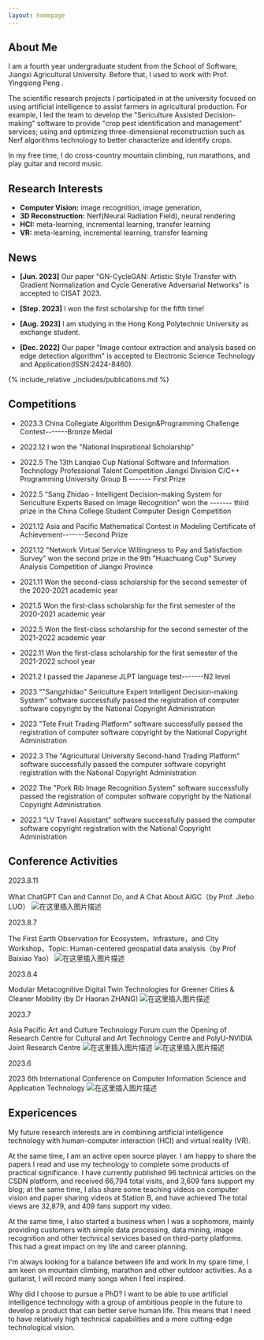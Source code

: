 ```yaml
---
layout: homepage
---
```


## About Me

I am a fourth year undergraduate student from the School of Software, Jiangxi Agricultural University. Before that, I used to work with Prof.  Yingqiong Peng .

The scientific research projects I participated in at the university focused on using artificial intelligence to assist farmers in agricultural production. For example, I led the team to develop the "Sericulture Assisted Decision-making" software to provide "crop pest identification and management" services; using and optimizing three-dimensional reconstruction such as Nerf algorithms technology to better characterize and identify crops.

In my free time, I do cross-country mountain climbing, run marathons, and play guitar and record music.

## Research Interests

- **Computer Vision:** image recognition, image generation, 
- **3D Reconstruction:** Nerf(Neural Radiation Field), neural rendering
- **HCI:** meta-learning, incremental learning, transfer learning
-  **VR:** meta-learning, incremental learning, transfer learning

## News

- **[Jun. 2023]** Our paper "GN-CycleGAN: Artistic Style Transfer with Gradient Normalization and Cycle Generative Adversarial Networks" is accepted to CISAT 2023.
  
- **[Step. 2023]** I won the first scholarship for the fifth time!
  
- **[Aug. 2023]** I am studying in the Hong Kong Polytechnic University as exchange student.

- **[Dec. 2022]** Our paper "Image contour extraction and analysis based on edge detection algorithm" is accepted to Electronic Science Technology and Application(ISSN:2424-8460).




{% include_relative _includes/publications.md %}




## Competitions
- 2023.3 China Collegiate Algorithm Design&Programming Challenge Contest-------Bronze Medal

- 2022.12 I won the "National Inspirational Scholarship"

- 2022.5 The 13th Lanqiao Cup National Software and Information Technology Professional Talent Competition Jiangxi Division C/C++ Programming University Group B ------- First Prize

- 2022.5 "Sang Zhidao - Intelligent Decision-making System for Sericulture Experts Based on Image Recognition" won the ------- third prize in the China College Student Computer Design Competition

- 2021.12 Asia and Pacific Mathematical Contest in Modeling Certificate of Achievement-------Second Prize

- 2021.12 "Network Virtual Service Willingness to Pay and Satisfaction Survey" won the second prize in the 9th "Huachuang Cup" Survey Analysis Competition of Jiangxi Province

- 2021.11 Won the second-class scholarship for the second semester of the 2020-2021 academic year
- 2021.5 Won the first-class scholarship for the first semester of the 2020-2021 academic year

- 2022.5 Won the first-class scholarship for the second semester of the 2021-2022 academic year
- 2022.11 Won the first-class scholarship for the first semester of the 2021-2022 school year

- 2021.2 I passed the Japanese JLPT language test-------N2 level

- 2023 ""Sangzhidao" Sericulture Expert Intelligent Decision-making System" software successfully passed the registration of computer software copyright by the National Copyright Administration

- 2023 "Tete Fruit Trading Platform" software successfully passed the registration of computer software copyright by the National Copyright Administration

- 2022.3 The "Agricultural University Second-hand Trading Platform" software successfully passed the computer software copyright registration with the National Copyright Administration

- 2022 The "Pork Rib Image Recognition System" software successfully passed the registration of computer software copyright by the National Copyright Administration

- 2022.1 "LV Travel Assistant" software successfully passed the computer software copyright registration with the National Copyright Administration


## Conference Activities

2023.8.11

What ChatGPT Can and Cannot Do, and A Chat About AIGC（by Prof. Jiebo LUO）
![在这里插入图片描述](https://github.com/QinghongShao-sqh/qinghong-shao/blob/main/assets/img/1.jpg)

2023.8.7

The First Earth Observation for Ecosystem，Infrasture，and City Workshop，Topic: Human-centered geospatial data analysis（by Prof Baixiao Yao）
![在这里插入图片描述](https://github.com/QinghongShao-sqh/qinghong-shao/blob/main/assets/img/2.jpg)

2023.8.4

Modular Metacognitive Digital Twin Technologies for Greener Cities & Cleaner Mobility (by Dr Haoran ZHANG)
![在这里插入图片描述](https://github.com/QinghongShao-sqh/qinghong-shao/blob/main/assets/img/3.jpg)


2023.7

Asia Pacific Art and Culture Technology Forum cum the Opening of Research Centre for Cultural and Art Technology Centre and PolyU-NVIDIA Joint Research Centre
![在这里插入图片描述](https://github.com/QinghongShao-sqh/qinghong-shao/blob/main/assets/img/4.jpg)
![在这里插入图片描述](https://github.com/QinghongShao-sqh/qinghong-shao/blob/main/assets/img/4.5.jpg)


2023.6

2023 6th International Conference on Computer Information Science and Application Technology 
![在这里插入图片描述](https://github.com/QinghongShao-sqh/qinghong-shao/blob/main/assets/img/5.png)








## Expericences
My future research interests are in combining artificial intelligence technology with human-computer interaction (HCI) and virtual reality (VR).

At the same time, I am an active open source player. I am happy to share the papers I read and use my technology to complete some products of practical significance. I have currently published 96 technical articles on the CSDN platform, and received 66,794 total visits, and 3,609 fans support my blog; at the same time, I also share some teaching videos on computer vision and paper sharing videos at Station B, and have achieved The total views are 32,879, and 409 fans support my video.

At the same time, I also started a business when I was a sophomore, mainly providing customers with simple data processing, data mining, image recognition and other technical services based on third-party platforms. This had a great impact on my life and career planning.

I'm always looking for a balance between life and work
In my spare time, I am keen on mountain climbing, marathon and other outdoor activities.
As a guitarist, I will record many songs when I feel inspired.

Why did I choose to pursue a PhD?
I want to be able to use artificial intelligence technology with a group of ambitious people in the future to develop a product that can better serve human life. This means that I need to have relatively high technical capabilities and a more cutting-edge technological vision.

